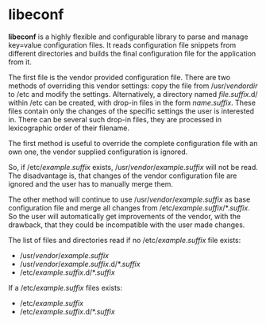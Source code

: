 # libeconf

**libeconf** is a highly flexible and configurable library to parse and
manage key=value configuration files.
It reads configuration file snippets from different directories and builds
the final configuration file for the application from it.

The first file is the vendor provided configuration file. There are
two methods of overriding this vendor settings: copy the file from
/usr/_vendordir_ to /etc and modify the settings. Alternatively, a
directory named _file_._suffix_.d/ within /etc can be created, with
drop-in files in the form _name_._suffix_. These files contain only the
changes of the specific settings the user is interested in. There can
be several such drop-in files, they are processed in lexicographic order
of their filename.


The first method is useful to override the complete configuration file with an
own one, the vendor supplied configuration is ignored.

So, if /etc/_example_._suffix_ exists, /usr/_vendor_/_example_._suffix_ will
not be read. The disadvantage is, that changes of the vendor configuration
file are ignored and the user has to manually merge them.

The other method will continue to use /usr/_vendor_/_example_._suffix_ as base
configuration file and merge all changes from
/etc/_example_._suffix_/*._suffix_. So the user will automatically get
improvements of the vendor, with the drawback, that they could be incompatible
with the user made changes.

The list of files and directories read if no /etc/_example_._suffix_ file
exists:

* /usr/_vendor_/_example_._suffix_
* /usr/_vendor_/_example_._suffix_.d/*._suffix_
* /etc/_example_._suffix_.d/*._suffix_

If a /etc/_example_._suffix_ files exists:
* /etc/_example_._suffix_
* /etc/_example_._suffix_.d/*._suffix_
